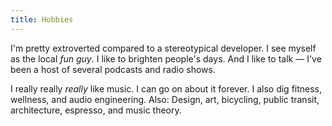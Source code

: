 ```yaml
---
title: Hobbies
---
```


I'm pretty extroverted compared to a stereotypical developer. I see myself as the local _fun guy_. I like to brighten people's days. And I like to talk — I've been a host of several podcasts and radio shows.

I really really _really_ like music. I can go on about it forever. I also dig fitness, wellness, and audio engineering. Also: Design, art, bicycling, public transit, architecture, espresso, and music theory.
